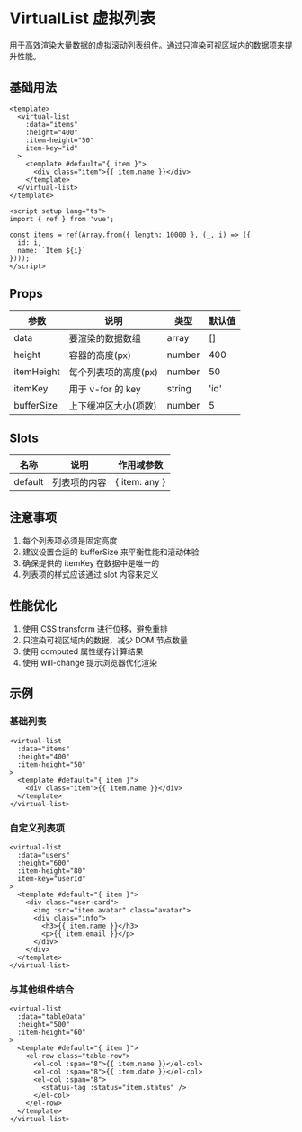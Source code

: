 # VirtualList 虚拟列表

用于高效渲染大量数据的虚拟滚动列表组件。通过只渲染可视区域内的数据项来提升性能。

## 基础用法

```vue
<template>
  <virtual-list
    :data="items"
    :height="400"
    :item-height="50"
    item-key="id"
  >
    <template #default="{ item }">
      <div class="item">{{ item.name }}</div>
    </template>
  </virtual-list>
</template>

<script setup lang="ts">
import { ref } from 'vue';

const items = ref(Array.from({ length: 10000 }, (_, i) => ({
  id: i,
  name: `Item ${i}`
})));
</script>
```

## Props

| 参数 | 说明 | 类型 | 默认值 |
|------|------|------|--------|
| data | 要渲染的数据数组 | array | [] |
| height | 容器的高度(px) | number | 400 |
| itemHeight | 每个列表项的高度(px) | number | 50 |
| itemKey | 用于 v-for 的 key | string | 'id' |
| bufferSize | 上下缓冲区大小(项数) | number | 5 |

## Slots

| 名称 | 说明 | 作用域参数 |
|------|------|------------|
| default | 列表项的内容 | { item: any } |

## 注意事项

1. 每个列表项必须是固定高度
2. 建议设置合适的 bufferSize 来平衡性能和滚动体验
3. 确保提供的 itemKey 在数据中是唯一的
4. 列表项的样式应该通过 slot 内容来定义

## 性能优化

1. 使用 CSS transform 进行位移，避免重排
2. 只渲染可视区域内的数据，减少 DOM 节点数量
3. 使用 computed 属性缓存计算结果
4. 使用 will-change 提示浏览器优化渲染

## 示例

### 基础列表

```vue
<virtual-list
  :data="items"
  :height="400"
  :item-height="50"
>
  <template #default="{ item }">
    <div class="item">{{ item.name }}</div>
  </template>
</virtual-list>
```

### 自定义列表项

```vue
<virtual-list
  :data="users"
  :height="600"
  :item-height="80"
  item-key="userId"
>
  <template #default="{ item }">
    <div class="user-card">
      <img :src="item.avatar" class="avatar">
      <div class="info">
        <h3>{{ item.name }}</h3>
        <p>{{ item.email }}</p>
      </div>
    </div>
  </template>
</virtual-list>
```

### 与其他组件结合

```vue
<virtual-list
  :data="tableData"
  :height="500"
  :item-height="60"
>
  <template #default="{ item }">
    <el-row class="table-row">
      <el-col :span="8">{{ item.name }}</el-col>
      <el-col :span="8">{{ item.date }}</el-col>
      <el-col :span="8">
        <status-tag :status="item.status" />
      </el-col>
    </el-row>
  </template>
</virtual-list>
```